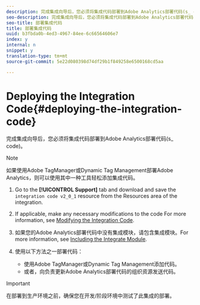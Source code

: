 ```yaml
---
description: 完成集成向导后，您必须将集成代码部署到Adobe Analytics部署代码(s_ code)。
seo-description: 完成集成向导后，您必须将集成代码部署到Adobe Analytics部署代码(s_ code)。
seo-title: 部署集成代码
title: 部署集成代码
uuid: b3fbda0b-4ed3-4967-84ee-6c66564606e7
index: y
internal: n
snippet: y
translation-type: tm+mt
source-git-commit: 5e22d080398d74df29b1f849258e6500168cd5aa

---
```



# Deploying the Integration Code{#deploying-the-integration-code}

完成集成向导后，您必须将集成代码部署到Adobe Analytics部署代码(s_ code)。

>[!NOTE]
>
>如果使用Adobe TagManager或Dynamic Tag Management部署Adobe Analytics，则可以使用其中一种工具轻松添加集成代码。

1. Go to the **[!UICONTROL Support]** tab and download and save the `integration code v2_0_1` resource from the Resources area of the integration.

1. If applicable, make any necessary modifications to the code For more information, see [Modifying the Integration Code](../../demandbase-home/demandbase-deploying/demandbase-deploying-integration-code.md#concept-2e9e56282c9940d78e879aa45f70d855).
1. 如果您的Adobe Analytics部署代码中没有集成模块，请包含集成模块。For more information, see [Including the Integrate Module](../../demandbase-home/demandbase-deploying/demandbase-including-integrate-module.md#concept-2cc81dff010a4da89b097a59476f8b6e).
1. 使用以下方法之一部署代码：

   * 使用Adobe TagManager或Dynamic Tag Management添加代码。
   * 或者，向负责更新Adobe Analytics部署代码的组织资源发送代码。

>[!IMPORTANT]
>
>在部署到生产环境之前，确保您在开发/阶段环境中测试了此集成的部署。

